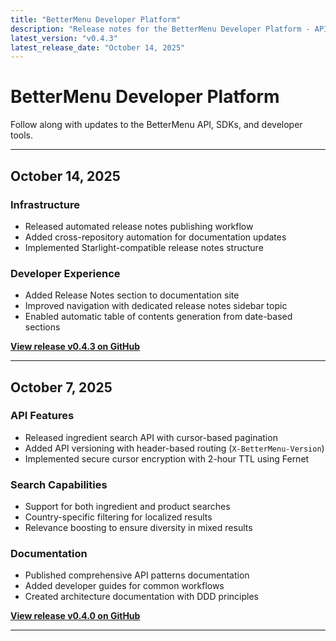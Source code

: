 ```yaml
---
title: "BetterMenu Developer Platform"
description: "Release notes for the BetterMenu Developer Platform - API, SDKs, and developer tools"
latest_version: "v0.4.3"
latest_release_date: "October 14, 2025"
---
```


# BetterMenu Developer Platform

Follow along with updates to the BetterMenu API, SDKs, and developer tools.

---

## October 14, 2025

### Infrastructure

- Released automated release notes publishing workflow
- Added cross-repository automation for documentation updates
- Implemented Starlight-compatible release notes structure

### Developer Experience

- Added Release Notes section to documentation site
- Improved navigation with dedicated release notes sidebar topic
- Enabled automatic table of contents generation from date-based sections

**[View release v0.4.3 on GitHub](https://github.com/hhimanshu/bm-be/releases/tag/v0.4.3)**

---

## October 7, 2025

### API Features

- Released ingredient search API with cursor-based pagination
- Added API versioning with header-based routing (`X-BetterMenu-Version`)
- Implemented secure cursor encryption with 2-hour TTL using Fernet

### Search Capabilities

- Support for both ingredient and product searches
- Country-specific filtering for localized results
- Relevance boosting to ensure diversity in mixed results

### Documentation

- Published comprehensive API patterns documentation
- Added developer guides for common workflows
- Created architecture documentation with DDD principles

**[View release v0.4.0 on GitHub](https://github.com/hhimanshu/bm-be/releases/tag/v0.4.0)**

---
